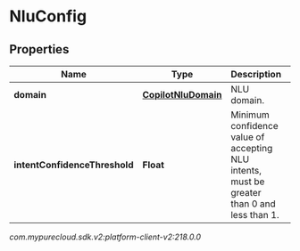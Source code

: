 # NluConfig


## Properties

| Name | Type | Description | Notes |
| ------------ | ------------- | ------------- | ------------- |
| **domain** | [**CopilotNluDomain**](CopilotNluDomain) | NLU domain. |  |
| **intentConfidenceThreshold** | **Float** | Minimum confidence value of accepting NLU intents, must be greater than 0 and less than 1. |  |




_com.mypurecloud.sdk.v2:platform-client-v2:218.0.0_
